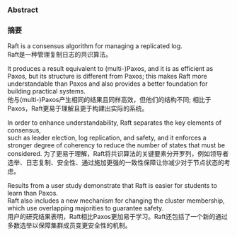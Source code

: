 ### Abstract  
### 摘要  
  
Raft is a consensus algorithm for managing a replicated log.  
Raft是一种管理复制日志的共识算法。

It produces a result equivalent to (multi-)Paxos, and it is as efficient as Paxos, but its structure is different from Paxos; this makes Raft more understandable than Paxos and also provides a better foundation for building practical systems.    
他与(multi-)Paxos产生相同的结果且同样高效，但他们的结构不同; 相比于Paxos，Raft更易于理解且更于构建出实际的系统。

In order to enhance understandability, Raft separates the key elements of consensus,   
such as leader election, log replication, and safety, and it enforces a stronger degree of coherency to reduce the number of states that must be considered.
为了更易于理解，Raft将共识算法的关键要素分开罗列，例如领导者选举、日志复制、安全性、通过施加更强的一致性保障让你减少对于节点状态的考虑。

Results from a user study demonstrate that Raft is easier for students to learn than Paxos.  
Raft also includes a new mechanism for changing the cluster membership, which use overlapping majorities to guarantee safety.  
用户的研究结果表明，Raft相比Paxos更加易于学习。Raft还包括了一个新的通过多数选举以保障集群成员变更安全性的机制。
